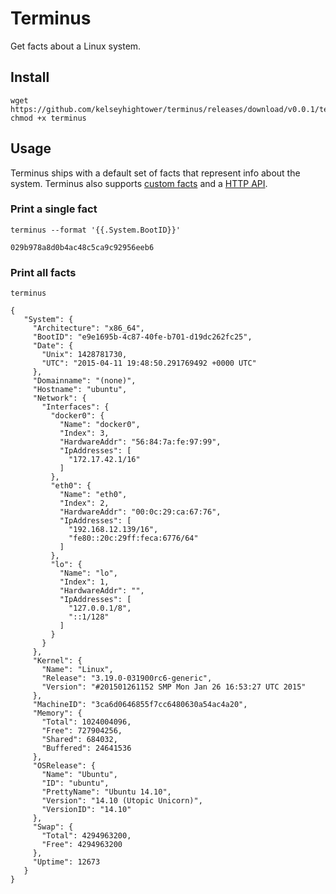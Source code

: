 # Terminus

Get facts about a Linux system.

## Install

```
wget https://github.com/kelseyhightower/terminus/releases/download/v0.0.1/terminus
chmod +x terminus
```

## Usage

Terminus ships with a default set of facts that represent info about the system. Terminus also supports [custom facts](docs/custom-facts.md) and a [HTTP API](docs/api.md).

### Print a single fact

```
terminus --format '{{.System.BootID}}'
```

```
029b978a8d0b4ac48c5ca9c92956eeb6
```

### Print all facts

```
terminus
```
```
{
   "System": {
     "Architecture": "x86_64",
     "BootID": "e9e1695b-4c87-40fe-b701-d19dc262fc25",
     "Date": {
       "Unix": 1428781730,
       "UTC": "2015-04-11 19:48:50.291769492 +0000 UTC"
     },
     "Domainname": "(none)",
     "Hostname": "ubuntu",
     "Network": {
       "Interfaces": {
         "docker0": {
           "Name": "docker0",
           "Index": 3,
           "HardwareAddr": "56:84:7a:fe:97:99",
           "IpAddresses": [
             "172.17.42.1/16"
           ]
         },
         "eth0": {
           "Name": "eth0",
           "Index": 2,
           "HardwareAddr": "00:0c:29:ca:67:76",
           "IpAddresses": [
             "192.168.12.139/16",
             "fe80::20c:29ff:feca:6776/64"
           ]
         },
         "lo": {
           "Name": "lo",
           "Index": 1,
           "HardwareAddr": "",
           "IpAddresses": [
             "127.0.0.1/8",
             "::1/128"
           ]
         }
       }
     },
     "Kernel": {
       "Name": "Linux",
       "Release": "3.19.0-031900rc6-generic",
       "Version": "#201501261152 SMP Mon Jan 26 16:53:27 UTC 2015"
     },
     "MachineID": "3ca6d0646855f7cc6480630a54ac4a20",
     "Memory": {
       "Total": 1024004096,
       "Free": 727904256,
       "Shared": 684032,
       "Buffered": 24641536
     },
     "OSRelease": {
       "Name": "Ubuntu",
       "ID": "ubuntu",
       "PrettyName": "Ubuntu 14.10",
       "Version": "14.10 (Utopic Unicorn)",
       "VersionID": "14.10"
     },
     "Swap": {
       "Total": 4294963200,
       "Free": 4294963200
     },
     "Uptime": 12673
   }
}
```
